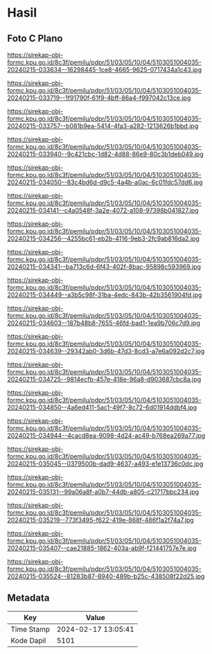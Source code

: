 # Hasil

## Foto C Plano

https://sirekap-obj-formc.kpu.go.id/8c3f/pemilu/pdpr/51/03/05/10/04/5103051004035-20240215-033634--16298445-1ce8-4665-9625-0717434a1c43.jpg

https://sirekap-obj-formc.kpu.go.id/8c3f/pemilu/pdpr/51/03/05/10/04/5103051004035-20240215-033719--1f91790f-61f9-4bff-86a4-f997042c13ce.jpg

https://sirekap-obj-formc.kpu.go.id/8c3f/pemilu/pdpr/51/03/05/10/04/5103051004035-20240215-033757--b081b9ea-5414-4fa3-a282-1213626b1bbd.jpg

https://sirekap-obj-formc.kpu.go.id/8c3f/pemilu/pdpr/51/03/05/10/04/5103051004035-20240215-033940--9c421cbc-1d82-4d88-86e9-80c3b1deb049.jpg

https://sirekap-obj-formc.kpu.go.id/8c3f/pemilu/pdpr/51/03/05/10/04/5103051004035-20240215-034050--83c4bd6d-d9c5-4a4b-a0ac-6c01fdc57dd6.jpg

https://sirekap-obj-formc.kpu.go.id/8c3f/pemilu/pdpr/51/03/05/10/04/5103051004035-20240215-034141--c4a0548f-3a2e-4072-a108-97398b041827.jpg

https://sirekap-obj-formc.kpu.go.id/8c3f/pemilu/pdpr/51/03/05/10/04/5103051004035-20240215-034256--4255bc61-eb2b-4116-9eb3-2fc9ab816da2.jpg

https://sirekap-obj-formc.kpu.go.id/8c3f/pemilu/pdpr/51/03/05/10/04/5103051004035-20240215-034341--ba713c6d-6f43-402f-8bac-95898c593969.jpg

https://sirekap-obj-formc.kpu.go.id/8c3f/pemilu/pdpr/51/03/05/10/04/5103051004035-20240215-034449--a3b5c98f-31ba-4edc-843b-42b3561904fd.jpg

https://sirekap-obj-formc.kpu.go.id/8c3f/pemilu/pdpr/51/03/05/10/04/5103051004035-20240215-034603--187b48b8-7655-46fd-bad1-1ea9b706c7d9.jpg

https://sirekap-obj-formc.kpu.go.id/8c3f/pemilu/pdpr/51/03/05/10/04/5103051004035-20240215-034639--29342ab0-3d6b-47d3-8cd3-a7e6a092d2c7.jpg

https://sirekap-obj-formc.kpu.go.id/8c3f/pemilu/pdpr/51/03/05/10/04/5103051004035-20240215-034725--9814ecfb-457e-418e-96a8-d903687cbc8a.jpg

https://sirekap-obj-formc.kpu.go.id/8c3f/pemilu/pdpr/51/03/05/10/04/5103051004035-20240215-034850--4a6ed411-5ac1-49f7-8c72-6d01914ddbf4.jpg

https://sirekap-obj-formc.kpu.go.id/8c3f/pemilu/pdpr/51/03/05/10/04/5103051004035-20240215-034944--4cacd8ea-9098-4d24-ac49-b768ea269a77.jpg

https://sirekap-obj-formc.kpu.go.id/8c3f/pemilu/pdpr/51/03/05/10/04/5103051004035-20240215-035045--0379500b-dad9-4637-a493-e1e13736c0dc.jpg

https://sirekap-obj-formc.kpu.go.id/8c3f/pemilu/pdpr/51/03/05/10/04/5103051004035-20240215-035131--99a06a8f-a0b7-44db-a805-c21717bbc234.jpg

https://sirekap-obj-formc.kpu.go.id/8c3f/pemilu/pdpr/51/03/05/10/04/5103051004035-20240215-035219--773f3495-f622-419e-868f-486f1a2f74a7.jpg

https://sirekap-obj-formc.kpu.go.id/8c3f/pemilu/pdpr/51/03/05/10/04/5103051004035-20240215-035407--cae21885-1862-403a-ab9f-f21441757e7e.jpg

https://sirekap-obj-formc.kpu.go.id/8c3f/pemilu/pdpr/51/03/05/10/04/5103051004035-20240215-035524--81283b87-8940-489b-b25c-438508f22d25.jpg


## Metadata

| Key        | Value               |
| ---------- | ------------------- |
| Time Stamp | 2024-02-17 13:05:41 |
| Kode Dapil | 5101                |



